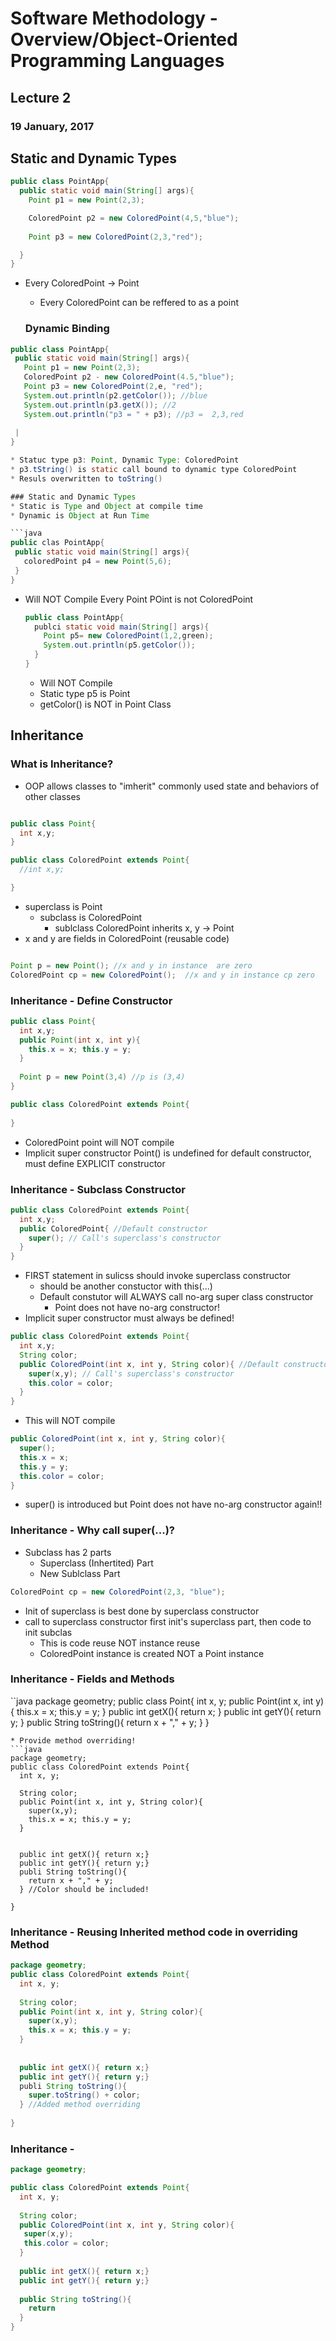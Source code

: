 # Software Methodology - Overview/Object-Oriented Programming Languages

## Lecture 2
### 19 January, 2017

## Static and Dynamic Types

```java
public class PointApp{
  public static void main(String[] args){
    Point p1 = new Point(2,3);

    ColoredPoint p2 = new ColoredPoint(4,5,"blue");
    
    Point p3 = new ColoredPoint(2,3,"red");

  }
}


```
* Every ColoredPoint -> Point
  * Every ColoredPoint can be reffered to as a point
  
  ### Dynamic Binding
  
 ```java
 public class PointApp{
  public static void main(String[] args){
    Point p1 = new Point(2,3);
    ColoredPoint p2 - new ColoredPoint(4.5,"blue");
    Point p3 = new ColoredPoint(2,e, "red");
    System.out.println(p2.getColor()); //blue
    System.out.println(p3.getX()); //2
    System.out.println("p3 = " + p3); //p3 =  2,3,red
    
  |
 }
 
* Statuc type p3: Point, Dynamic Type: ColoredPoint
* p3.tString() is static call bound to dynamic type ColoredPoint
* Resuls overwritten to toString()

### Static and Dynamic Types
* Static is Type and Object at compile time
* Dynamic is Object at Run Time

```java
public clas PointApp{
  public static void main(String[] args){
    coloredPoint p4 = new Point(5,6);
  }
}
```

* Will NOT Compile Every Point
  POint is not ColoredPoint
  
  ```java
  public class PointApp{
    publci static void main(String[] args){
      Point p5= new ColoredPoint(1,2,green);
      System.out.println(p5.getColor());
    } 
  }
  
  ```
  * Will NOT Compile
  * Static type p5 is Point
  * getColor() is NOT in Point Class

## Inheritance

### What is Inheritance?
* OOP allows classes to "imherit" commonly used state and behaviors of other classes

```java

public class Point{
  int x,y;
}

public class ColoredPoint extends Point{
  //int x,y;

}
```
* superclass is Point
  * subclass is ColoredPoint
    * sublclass ColoredPoint inherits x, y -> Point
* x and y are fields in ColoredPoint (reusable code)

```java

Point p = new Point(); //x and y in instance  are zero
ColoredPoint cp = new ColoredPoint();  //x and y in instance cp zero

```

### Inheritance - Define Constructor
```java
public class Point{
  int x,y;
  public Point(int x, int y){
    this.x = x; this.y = y;
  }
  
  Point p = new Point(3,4) //p is (3,4)
}

public class ColoredPoint extends Point{
 
}
```
* ColoredPoint point will NOT compile
 * Implicit super constructor Point() is undefined for default constructor, must define EXPLICIT constructor
 
### Inheritance - Subclass Constructor

```java
public class ColoredPoint extends Point{
  int x,y;
  public ColoredPoint{ //Default constructor
    super(); // Call's superclass's constructor
  }
}
```
* FIRST statement in sulicss should invoke superclass constructor
  * should be another constuctor with this(...)
  * Default constutor will ALWAYS call no-arg super class constructor
    * Point does not have no-arg constructor!
* Implicit super constructor must always be defined!

```java
public class ColoredPoint extends Point{
  int x,y;
  String color;
  public ColoredPoint(int x, int y, String color){ //Default constructor
    super(x,y); // Call's superclass's constructor
    this.color = color;
  }
}
```

* This will NOT compile
```java
public ColoredPoint(int x, int y, String color){
  super();
  this.x = x;
  this.y = y;
  this.color = color;
}
```
* super() is introduced but Point does not have no-arg constructor again!!

### Inheritance - Why call super(...)?
* Subclass has 2 parts
  * Superclass (Inhertited) Part
  * New Sublclass Part

```java
ColoredPoint cp = new ColoredPoint(2,3, "blue");
```
* Init of superclass is best done by superclass constructor
* call to superclass constructor first init's superclass part, then code to init subclas
  * This is code reuse NOT instance reuse
   * ColoredPoint instance is created NOT a Point instance

### Inheritance - Fields and Methods
``java
package geometry;
public class Point{
  int x, y;
  public Point(int x, int y){
    this.x = x; this.y = y;
  }
  public int getX(){
    return x;
  }
   public int getY(){
    return y;
  }
  public String toString(){
    return x + "," + y;
  }
}
```
* Provide method overriding!
```java
package geometry;
public class ColoredPoint extends Point{
  int x, y;
  
  String color;
  public Point(int x, int y, String color){
    super(x,y);
    this.x = x; this.y = y;
  }
  
  
  public int getX(){ return x;}
  public int getY(){ return y;}
  publi String toString(){
    return x + "," + y;
  } //Color should be included!
  
}
```

### Inheritance - Reusing Inherited method code in overriding Method
```java
package geometry;
public class ColoredPoint extends Point{
  int x, y;
  
  String color;
  public Point(int x, int y, String color){
    super(x,y);
    this.x = x; this.y = y;
  }
  
  
  public int getX(){ return x;}
  public int getY(){ return y;}
  publi String toString(){
    super.toString() + color;
  } //Added method overriding
  
}
```

### Inheritance - 

```java
package geometry;

public class ColoredPoint extends Point{
  int x, y;
  
  String color;
  public ColoredPoint(int x, int y, String color){
   super(x,y);
   this.color = color;
  }
  
  public int getX(){ return x;}
  public int getY(){ return y;}
  
  public String toString(){
    return 
  }
} 
```
